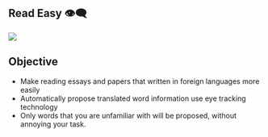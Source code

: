 ## Read Easy 👁‍🗨
![](https://github.com/huxianyin/ReadEasy/resources/demo.gif)

## Objective
- Make reading essays and papers that written in foreign languages more easily
- Automatically propose translated word information use eye tracking technology
- Only words that you are unfamiliar with will be proposed, without annoying your task.

